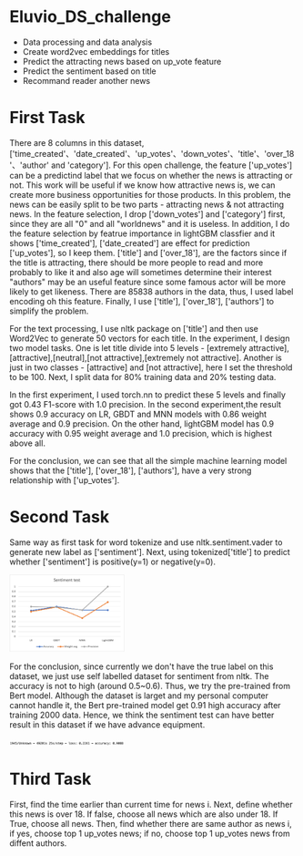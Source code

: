 # Eluvio_DS_challenge

- Data processing and data analysis
- Create word2vec embeddings for titles
- Predict the attracting news based on up_vote feature
- Predict the sentiment based on title
- Recommand reader another news

# First Task
There are 8 columns in this dataset, ['time_created'、'date_created'、'up_votes'、'down_votes'、'title'、'over_18'、'author' and 'category']. 
For this open challenge, the feature ['up_votes'] can be a predictind label that we focus on whether the news is attracting or not.
This work will be useful if we know how attractive news is, we can create more business opportunities for those products.
In this problem, the news can be easily split to be two parts - attracting news & not attracting news.
In the feature selection, I drop ['down_votes'] and ['category'] first, since they are all "0" and all "worldnews" and it is useless.
In addition, I do the feature selection by featrue importance in lightGBM classfier and it shows ['time_created'], ['date_created'] are effect for prediction ['up_votes'], so I keep them.
['title'] and ['over_18'], are the factors since if the title is attracting, there should be more people to read and more probably to like it and also age will sometimes determine their interest
"authors" may be an useful feature since some famous actor will be more likely to get likeness.
There are 85838 authors in the data, thus, I used label encoding oh this feature.
Finally, I use ['title'], ['over_18'], ['authors'] to simplify the problem.

For the text processing, I use nltk package on ['title'] and then use Word2Vec to generate 50 vectors for each title.
In the experiment, I design two model tasks. One is let title divide into 5 levels - [extremely attractive],[attractive],[neutral],[not attractive],[extremely not attractive].
Another is just in two classes - [attractive] and [not attractive], here I set the threshold to be 100.
Next, I split data for 80% training data and 20% testing data. 

In the first experiment, I used torch.nn to predict these 5 levels and finally got 0.43 F1-score with 1.0 precision.
In the second experiment,the result shows 0.9 accuracy on LR, GBDT and MNN models with 0.86 weight average and 0.9 precision.
On the other hand, lightGBM model has 0.9 accuracy with 0.95 weight average and 1.0 precision, which is highest above all.

For the conclusion, we can see that all the simple machine learning model shows that the ['title'], ['over_18'], ['authors'], have a very strong relationship with ['up_votes'].

# Second Task
Same way as first task for word tokenize and use nltk.sentiment.vader to generate new label as ['sentiment'].
Next, using tokenized['title'] to predict whether ['sentiment'] is positive(y=1) or negative(y=0).

<img src="sentiment_result.png" alt="Cover" width="40%"/>

For the conclusion, since currently we don't have the true label on this dataset, we just use self labelled dataset for sentiment from nltk.
The accuracy is not to high (around 0.5~0.6). Thus, we try the pre-trained from Bert model. 
Although the dataset is larget and my personal computer cannot handle it, the Bert pre-trained model get 0.91 high accuracy after training 2000 data.
Hence, we think the sentiment test can have better result in this dataset if we have advance equipment.

<img src="pre-trained Bert.png" alt="Cover" width="40%"/>

# Third Task
First, find the time earlier than current time for news i. Next, define whether this news is over 18. If false, choose all news which are also under 18. If True, choose all news. Then, find whether there are same author as news i, if yes, choose top 1 up_votes news; if no, choose top 1 up_votes news from diffent authors.



